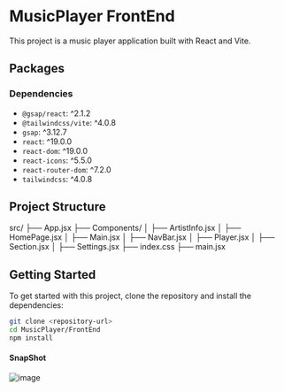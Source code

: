 # MusicPlayer FrontEnd

This project is a music player application built with React and Vite.

## Packages

### Dependencies

- `@gsap/react`: ^2.1.2
- `@tailwindcss/vite`: ^4.0.8
- `gsap`: ^3.12.7
- `react`: ^19.0.0
- `react-dom`: ^19.0.0
- `react-icons`: ^5.5.0
- `react-router-dom`: ^7.2.0
- `tailwindcss`: ^4.0.8


## Project Structure

src/ ├── App.jsx ├── Components/ │ ├── ArtistInfo.jsx │ ├── HomePage.jsx │ ├── Main.jsx │ ├── NavBar.jsx │ ├── Player.jsx │ ├── Section.jsx │ ├── Settings.jsx ├── index.css ├── main.jsx


## Getting Started

To get started with this project, clone the repository and install the dependencies:

```sh
git clone <repository-url>
cd MusicPlayer/FrontEnd
npm install
```

#### SnapShot
![image](https://github.com/user-attachments/assets/f891ff8f-584c-4384-99a1-2a74eecfb8c8)

